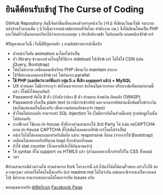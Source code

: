 # ยินดีต้อนรับเข้าสู่ The Curse of Coding
GitHub Repository อันนี้จัดทำขึ้นเพื่อแสดงตัวอย่างหน้าเว็บ (จริง) ที่เขียนเว็บมาไม่ดี จนระบบหลังบ้านรั่วแบบเต็ม ๆ (เว็บนี้มาจากหน้าสมัครสอบที่จัดโดย สำนักงาน กพ.) ซึ่งได้เขียนโค้ดเป็น PHP และโค้ดที่ว่านั้นออกมาเรียกได้ว่าเละเทะแบบสุด ๆ ประสิทธิภาพช้า ไม่ปลอดภัย แถมหนักเซิร์ฟเวอร์

#ปัญหาของเว็บนี้
เว็บนี้มีปัญหาหลัก ๆ ตามลิสต์รายการดังนี้ครับ
* ตัวหน้าเว็บยัด animation มาโดยไม่จำเป็น
* ตัว library ข้างนอกส่วนใหญ่ใช้วิธีการ sideload ใส่เซิร์ฟเวอร์ ไม่ได้ใช้ CDN (เช่น jQuery, Bootstrap)
* โค้ดไม่สะอาด เหมือนคนเพิ่งเรียน PHP เขียนเว็บ maintain ลำบาก
* ใช้วิธีสเกลแบบแยกเซิร์ฟเวอร์ ไม่ทำแบบ parallel
* **ใช้ PHP (และคิดว่าเวอร์ชันเก่า กลุ่ม 5.x ที่เลิก support แล้ว) + MySQL**
* UX ห่วยแตก ไม่มีการระบุว่า ข้อไหนควรกรอก ข้อไหนไม่ควรกรอก หรือบางข้อที่ตอบคำถามนี้แล้ว ก็ไม่ตั้งให้ตอบทันที
* Password ยัดได้ 8 ตัว (บังคับว่าต้อง 8 ตัว ห้ามขาด ห้ามเกิน ผิดหลัก OWASP)
* Password เก็บเป็น plain text (ควรมีการเข้ารหัส) และจะบอกรหัสผ่านเมื่อพิมพ์ใบชำระเงิน (ขอไม่แสดงผลในนี้นะครับ เพื่อความปลอดภัยของเจ้า repo)
* ตัวโค้ดไม่ปลอดภัย สามารถทำ SQL Injection ได้ (ไม่มีการกันในส่วนนี้เลย) ฐานข้อมูลในนั้นไม่ปลอดภัย
* บางฟีเจอร์ ใช้แบบ in-house ทั้งที่บางส่วนสามารถใช้ 3rd Party ได้ (เช่น reCAPTCHA แทน in-house CAPTCHA ที่ไปเพิ่มโหลดของเซิร์ฟเวอร์โดยไม่จำเป็น)
* หน้าเว็บไม่ได้ออกแบบมาสำหรับมือถือ แม้จะ responsive ก็ตาม (จากการใช้ Bootstrap)
* เหมือนไม่เคยเทสกับปริมาณ load ที่จะเข้ามาทั้งหมด
* ยังใช้ stat counter (ซึ่งหลายที่เลิกใช้กันนานแล้ว)
* ใช้ syntax ที่ไม่ support บน HTML5 แล้ว (ส่วนมากพวกนี้จะย้ายไปใน CSS ทั้งหมด)
* ฯลฯ

#ท่านสามารถมีส่วนร่วมได้
ท่านสามารถ fork โครงการนี้ แล้วไปแก้โค้ดได้ตามใจชอบ อย่างไรก็ดี ขอความกรุณา อย่าแก้ไขโค้ดในนี้นะครับ (แก้ readme.md ได้ไม่ว่ากัน แต่ผมจะพิจารณาเป็นรายเคสไป) มีคำถาม สามารถสอบถามได้โดยการเปิด Issues ครับ

ขอบคุณมากครับ
[@Be1con](https://twitter.com/Be1con)
[Facebook Page](https://www.facebook.com/Be1con)
